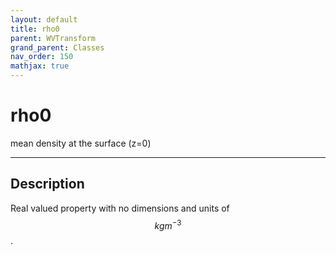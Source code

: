 ```yaml
---
layout: default
title: rho0
parent: WVTransform
grand_parent: Classes
nav_order: 150
mathjax: true
---
```


#  rho0

mean density at the surface (z=0)


---

## Description
Real valued property with no dimensions and units of $$kg m^{-3}$$.

